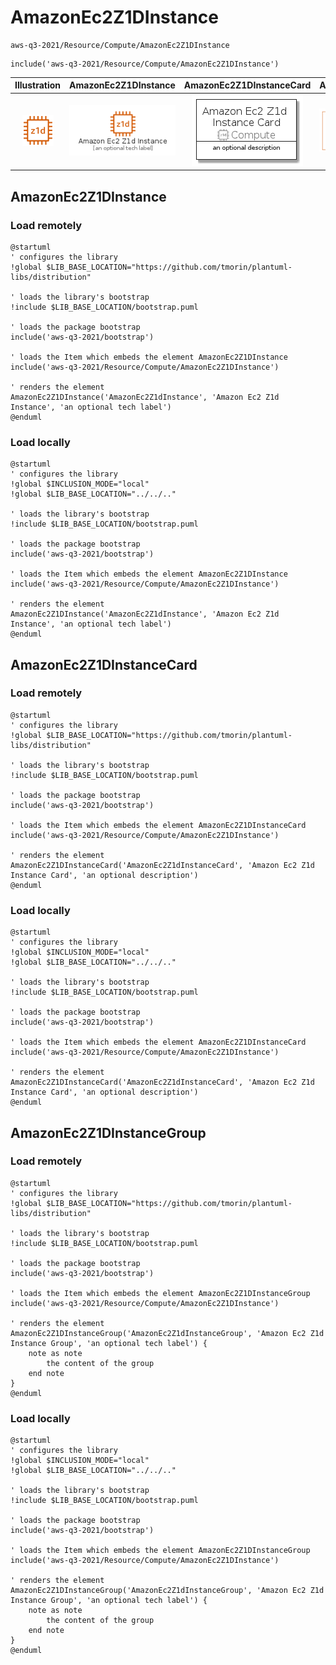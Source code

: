 # AmazonEc2Z1DInstance


```text
aws-q3-2021/Resource/Compute/AmazonEc2Z1DInstance
```

```text
include('aws-q3-2021/Resource/Compute/AmazonEc2Z1DInstance')
```



| Illustration | AmazonEc2Z1DInstance | AmazonEc2Z1DInstanceCard | AmazonEc2Z1DInstanceGroup |
| :---: | :---: | :---: | :---: |
| ![illustration for Illustration](../../../aws-q3-2021/Resource/Compute/AmazonEc2Z1DInstance.png) | ![illustration for AmazonEc2Z1DInstance](../../../aws-q3-2021/Resource/Compute/AmazonEc2Z1DInstance.Local.png) | ![illustration for AmazonEc2Z1DInstanceCard](../../../aws-q3-2021/Resource/Compute/AmazonEc2Z1DInstanceCard.Local.png) | ![illustration for AmazonEc2Z1DInstanceGroup](../../../aws-q3-2021/Resource/Compute/AmazonEc2Z1DInstanceGroup.Local.png) |




## AmazonEc2Z1DInstance

### Load remotely
```plantuml
@startuml
' configures the library
!global $LIB_BASE_LOCATION="https://github.com/tmorin/plantuml-libs/distribution"

' loads the library's bootstrap
!include $LIB_BASE_LOCATION/bootstrap.puml

' loads the package bootstrap
include('aws-q3-2021/bootstrap')

' loads the Item which embeds the element AmazonEc2Z1DInstance
include('aws-q3-2021/Resource/Compute/AmazonEc2Z1DInstance')

' renders the element
AmazonEc2Z1DInstance('AmazonEc2Z1dInstance', 'Amazon Ec2 Z1d Instance', 'an optional tech label')
@enduml
```

### Load locally
```plantuml
@startuml
' configures the library
!global $INCLUSION_MODE="local"
!global $LIB_BASE_LOCATION="../../.."

' loads the library's bootstrap
!include $LIB_BASE_LOCATION/bootstrap.puml

' loads the package bootstrap
include('aws-q3-2021/bootstrap')

' loads the Item which embeds the element AmazonEc2Z1DInstance
include('aws-q3-2021/Resource/Compute/AmazonEc2Z1DInstance')

' renders the element
AmazonEc2Z1DInstance('AmazonEc2Z1dInstance', 'Amazon Ec2 Z1d Instance', 'an optional tech label')
@enduml
```

## AmazonEc2Z1DInstanceCard

### Load remotely
```plantuml
@startuml
' configures the library
!global $LIB_BASE_LOCATION="https://github.com/tmorin/plantuml-libs/distribution"

' loads the library's bootstrap
!include $LIB_BASE_LOCATION/bootstrap.puml

' loads the package bootstrap
include('aws-q3-2021/bootstrap')

' loads the Item which embeds the element AmazonEc2Z1DInstanceCard
include('aws-q3-2021/Resource/Compute/AmazonEc2Z1DInstance')

' renders the element
AmazonEc2Z1DInstanceCard('AmazonEc2Z1dInstanceCard', 'Amazon Ec2 Z1d Instance Card', 'an optional description')
@enduml
```

### Load locally
```plantuml
@startuml
' configures the library
!global $INCLUSION_MODE="local"
!global $LIB_BASE_LOCATION="../../.."

' loads the library's bootstrap
!include $LIB_BASE_LOCATION/bootstrap.puml

' loads the package bootstrap
include('aws-q3-2021/bootstrap')

' loads the Item which embeds the element AmazonEc2Z1DInstanceCard
include('aws-q3-2021/Resource/Compute/AmazonEc2Z1DInstance')

' renders the element
AmazonEc2Z1DInstanceCard('AmazonEc2Z1dInstanceCard', 'Amazon Ec2 Z1d Instance Card', 'an optional description')
@enduml
```

## AmazonEc2Z1DInstanceGroup

### Load remotely
```plantuml
@startuml
' configures the library
!global $LIB_BASE_LOCATION="https://github.com/tmorin/plantuml-libs/distribution"

' loads the library's bootstrap
!include $LIB_BASE_LOCATION/bootstrap.puml

' loads the package bootstrap
include('aws-q3-2021/bootstrap')

' loads the Item which embeds the element AmazonEc2Z1DInstanceGroup
include('aws-q3-2021/Resource/Compute/AmazonEc2Z1DInstance')

' renders the element
AmazonEc2Z1DInstanceGroup('AmazonEc2Z1dInstanceGroup', 'Amazon Ec2 Z1d Instance Group', 'an optional tech label') {
    note as note
        the content of the group
    end note
}
@enduml
```

### Load locally
```plantuml
@startuml
' configures the library
!global $INCLUSION_MODE="local"
!global $LIB_BASE_LOCATION="../../.."

' loads the library's bootstrap
!include $LIB_BASE_LOCATION/bootstrap.puml

' loads the package bootstrap
include('aws-q3-2021/bootstrap')

' loads the Item which embeds the element AmazonEc2Z1DInstanceGroup
include('aws-q3-2021/Resource/Compute/AmazonEc2Z1DInstance')

' renders the element
AmazonEc2Z1DInstanceGroup('AmazonEc2Z1dInstanceGroup', 'Amazon Ec2 Z1d Instance Group', 'an optional tech label') {
    note as note
        the content of the group
    end note
}
@enduml
```

